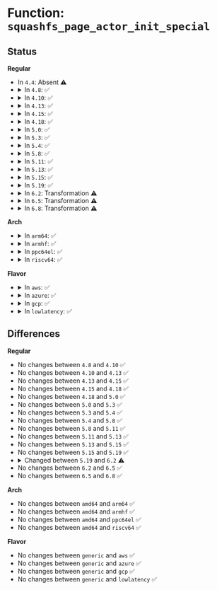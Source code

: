 # Function: <code>squashfs_page_actor_init_special</code>

## Status
<b>Regular</b>
<ul>
<li>
In <code>4.4</code>: Absent ⚠️
</li>
<li>
<details>
<summary>In <code>4.8</code>: ✅</summary>

```c
struct squashfs_page_actor *squashfs_page_actor_init_special(struct page **page, int pages, int length);
```

**Collision:** Unique Global

**Inline:** No

**Transformation:** False

**Instances:**

```
In fs/squashfs/page_actor.c (ffffffff81325540)
Location: fs/squashfs/page_actor.c:83
Inline: False
Direct callers:
  - fs/squashfs/file_direct.c:squashfs_readpage_block
```
**Symbols:**

```
ffffffff81325540-ffffffff813255b8: squashfs_page_actor_init_special (STB_GLOBAL)
```
</details>
</li>
<li>
<details>
<summary>In <code>4.10</code>: ✅</summary>

```c
struct squashfs_page_actor *squashfs_page_actor_init_special(struct page **page, int pages, int length);
```

**Collision:** Unique Global

**Inline:** No

**Transformation:** False

**Instances:**

```
In fs/squashfs/page_actor.c (ffffffff8133b390)
Location: fs/squashfs/page_actor.c:83
Inline: False
Direct callers:
  - fs/squashfs/file_direct.c:squashfs_readpage_block
```
**Symbols:**

```
ffffffff8133b390-ffffffff8133b408: squashfs_page_actor_init_special (STB_GLOBAL)
```
</details>
</li>
<li>
<details>
<summary>In <code>4.13</code>: ✅</summary>

```c
struct squashfs_page_actor *squashfs_page_actor_init_special(struct page **page, int pages, int length);
```

**Collision:** Unique Global

**Inline:** No

**Transformation:** False

**Instances:**

```
In fs/squashfs/page_actor.c (ffffffff8134fea0)
Location: fs/squashfs/page_actor.c:83
Inline: False
Direct callers:
  - fs/squashfs/file_direct.c:squashfs_readpage_block
```
**Symbols:**

```
ffffffff8134fea0-ffffffff8134ff14: squashfs_page_actor_init_special (STB_GLOBAL)
```
</details>
</li>
<li>
<details>
<summary>In <code>4.15</code>: ✅</summary>

```c
struct squashfs_page_actor *squashfs_page_actor_init_special(struct page **page, int pages, int length);
```

**Collision:** Unique Global

**Inline:** No

**Transformation:** False

**Instances:**

```
In fs/squashfs/page_actor.c (ffffffff81374620)
Location: fs/squashfs/page_actor.c:83
Inline: False
Direct callers:
  - fs/squashfs/file_direct.c:squashfs_readpage_block
```
**Symbols:**

```
ffffffff81374620-ffffffff81374694: squashfs_page_actor_init_special (STB_GLOBAL)
```
</details>
</li>
<li>
<details>
<summary>In <code>4.18</code>: ✅</summary>

```c
struct squashfs_page_actor *squashfs_page_actor_init_special(struct page **page, int pages, int length);
```

**Collision:** Unique Global

**Inline:** No

**Transformation:** False

**Instances:**

```
In fs/squashfs/page_actor.c (ffffffff813a3030)
Location: fs/squashfs/page_actor.c:83
Inline: False
Direct callers:
  - fs/squashfs/file_direct.c:squashfs_readpage_block
```
**Symbols:**

```
ffffffff813a3030-ffffffff813a30a4: squashfs_page_actor_init_special (STB_GLOBAL)
```
</details>
</li>
<li>
<details>
<summary>In <code>5.0</code>: ✅</summary>

```c
struct squashfs_page_actor *squashfs_page_actor_init_special(struct page **page, int pages, int length);
```

**Collision:** Unique Global

**Inline:** No

**Transformation:** False

**Instances:**

```
In fs/squashfs/page_actor.c (ffffffff813bbe30)
Location: fs/squashfs/page_actor.c:83
Inline: False
Direct callers:
  - fs/squashfs/file_direct.c:squashfs_readpage_block
```
**Symbols:**

```
ffffffff813bbe30-ffffffff813bbea4: squashfs_page_actor_init_special (STB_GLOBAL)
```
</details>
</li>
<li>
<details>
<summary>In <code>5.3</code>: ✅</summary>

```c
struct squashfs_page_actor *squashfs_page_actor_init_special(struct page **page, int pages, int length);
```

**Collision:** Unique Global

**Inline:** No

**Transformation:** False

**Instances:**

```
In fs/squashfs/page_actor.c (ffffffff813e66d0)
Location: fs/squashfs/page_actor.c:81
Inline: False
Direct callers:
  - fs/squashfs/file_direct.c:squashfs_readpage_block
```
**Symbols:**

```
ffffffff813e66d0-ffffffff813e6744: squashfs_page_actor_init_special (STB_GLOBAL)
```
</details>
</li>
<li>
<details>
<summary>In <code>5.4</code>: ✅</summary>

```c
struct squashfs_page_actor *squashfs_page_actor_init_special(struct page **page, int pages, int length);
```

**Collision:** Unique Global

**Inline:** No

**Transformation:** False

**Instances:**

```
In fs/squashfs/page_actor.c (ffffffff81400750)
Location: fs/squashfs/page_actor.c:81
Inline: False
Direct callers:
  - fs/squashfs/file_direct.c:squashfs_readpage_block
```
**Symbols:**

```
ffffffff81400750-ffffffff814007c4: squashfs_page_actor_init_special (STB_GLOBAL)
```
</details>
</li>
<li>
<details>
<summary>In <code>5.8</code>: ✅</summary>

```c
struct squashfs_page_actor *squashfs_page_actor_init_special(struct page **page, int pages, int length);
```

**Collision:** Unique Global

**Inline:** No

**Transformation:** False

**Instances:**

```
In fs/squashfs/page_actor.c (ffffffff8144e150)
Location: fs/squashfs/page_actor.c:81
Inline: False
Direct callers:
  - fs/squashfs/file_direct.c:squashfs_readpage_block
```
**Symbols:**

```
ffffffff8144e150-ffffffff8144e1c4: squashfs_page_actor_init_special (STB_GLOBAL)
```
</details>
</li>
<li>
<details>
<summary>In <code>5.11</code>: ✅</summary>

```c
struct squashfs_page_actor *squashfs_page_actor_init_special(struct page **page, int pages, int length);
```

**Collision:** Unique Global

**Inline:** No

**Transformation:** False

**Instances:**

```
In fs/squashfs/page_actor.c (ffffffff8146a6f0)
Location: fs/squashfs/page_actor.c:81
Inline: False
Direct callers:
  - fs/squashfs/file_direct.c:squashfs_readpage_block
```
**Symbols:**

```
ffffffff8146a6f0-ffffffff8146a764: squashfs_page_actor_init_special (STB_GLOBAL)
```
</details>
</li>
<li>
<details>
<summary>In <code>5.13</code>: ✅</summary>

```c
struct squashfs_page_actor *squashfs_page_actor_init_special(struct page **page, int pages, int length);
```

**Collision:** Unique Global

**Inline:** No

**Transformation:** False

**Instances:**

```
In fs/squashfs/page_actor.c (ffffffff8146fdb0)
Location: fs/squashfs/page_actor.c:81
Inline: False
Direct callers:
  - fs/squashfs/file_direct.c:squashfs_readpage_block
```
**Symbols:**

```
ffffffff8146fdb0-ffffffff8146fe24: squashfs_page_actor_init_special (STB_GLOBAL)
```
</details>
</li>
<li>
<details>
<summary>In <code>5.15</code>: ✅</summary>

```c
struct squashfs_page_actor *squashfs_page_actor_init_special(struct page **page, int pages, int length);
```

**Collision:** Unique Global

**Inline:** No

**Transformation:** False

**Instances:**

```
In fs/squashfs/page_actor.c (ffffffff814c6820)
Location: fs/squashfs/page_actor.c:81
Inline: False
Direct callers:
  - fs/squashfs/file_direct.c:squashfs_readpage_block
```
**Symbols:**

```
ffffffff814c6820-ffffffff814c6894: squashfs_page_actor_init_special (STB_GLOBAL)
```
</details>
</li>
<li>
<details>
<summary>In <code>5.19</code>: ✅</summary>

```c
struct squashfs_page_actor *squashfs_page_actor_init_special(struct page **page, int pages, int length);
```

**Collision:** Unique Global

**Inline:** No

**Transformation:** False

**Instances:**

```
In fs/squashfs/page_actor.c (ffffffff815519d0)
Location: fs/squashfs/page_actor.c:81
Inline: False
Direct callers:
  - fs/squashfs/file_direct.c:squashfs_readpage_block
```
**Symbols:**

```
ffffffff815519d0-ffffffff81551a4e: squashfs_page_actor_init_special (STB_GLOBAL)
```
</details>
</li>
<li>
<details>
<summary>In <code>6.2</code>: Transformation ⚠️</summary>

```c
struct squashfs_page_actor *squashfs_page_actor_init_special(struct squashfs_sb_info *msblk, struct page **page, int pages, int length);
```

**Collision:** Unique Global

**Inline:** No

**Transformation:** True

**Instances:**

```
In fs/squashfs/page_actor.c (0)
Location: fs/squashfs/page_actor.c:105
Inline: False
Direct callers:
  - fs/squashfs/file.c:squashfs_readahead
  - fs/squashfs/file_direct.c:squashfs_readpage_block
```
**Symbols:**

```
ffffffff82071706-ffffffff82071725: squashfs_page_actor_init_special.cold (STB_LOCAL)
ffffffff815f20f0-ffffffff815f2218: squashfs_page_actor_init_special (STB_GLOBAL)
```
</details>
</li>
<li>
<details>
<summary>In <code>6.5</code>: Transformation ⚠️</summary>

```c
struct squashfs_page_actor *squashfs_page_actor_init_special(struct squashfs_sb_info *msblk, struct page **page, int pages, int length);
```

**Collision:** Unique Global

**Inline:** No

**Transformation:** True

**Instances:**

```
In fs/squashfs/page_actor.c (0)
Location: fs/squashfs/page_actor.c:105
Inline: False
Direct callers:
  - fs/squashfs/file.c:squashfs_readahead
  - fs/squashfs/file_direct.c:squashfs_readpage_block
```
**Symbols:**

```
ffffffff820f139f-ffffffff820f13be: squashfs_page_actor_init_special.cold (STB_LOCAL)
ffffffff8162a1e0-ffffffff8162a308: squashfs_page_actor_init_special (STB_GLOBAL)
```
</details>
</li>
<li>
<details>
<summary>In <code>6.8</code>: Transformation ⚠️</summary>

```c
struct squashfs_page_actor *squashfs_page_actor_init_special(struct squashfs_sb_info *msblk, struct page **page, int pages, int length);
```

**Collision:** Unique Global

**Inline:** No

**Transformation:** True

**Instances:**

```
In fs/squashfs/page_actor.c (0)
Location: fs/squashfs/page_actor.c:105
Inline: False
Direct callers:
  - fs/squashfs/file.c:squashfs_readahead
  - fs/squashfs/file_direct.c:squashfs_readpage_block
```
**Symbols:**

```
ffffffff821ce641-ffffffff821ce660: squashfs_page_actor_init_special.cold (STB_LOCAL)
ffffffff816634a0-ffffffff81663627: squashfs_page_actor_init_special (STB_GLOBAL)
```
</details>
</li>
</ul>
<b>Arch</b>
<ul>
<li>
<details>
<summary>In <code>arm64</code>: ✅</summary>

```c
struct squashfs_page_actor *squashfs_page_actor_init_special(struct page **page, int pages, int length);
```

**Collision:** Unique Global

**Inline:** No

**Transformation:** False

**Instances:**

```
In fs/squashfs/page_actor.c (ffff8000104de820)
Location: fs/squashfs/page_actor.c:81
Inline: False
Direct callers:
  - fs/squashfs/file_direct.c:squashfs_readpage_block
```
**Symbols:**

```
ffff8000104de820-ffff8000104de8a4: squashfs_page_actor_init_special (STB_GLOBAL)
```
</details>
</li>
<li>
<details>
<summary>In <code>armhf</code>: ✅</summary>

```c
struct squashfs_page_actor *squashfs_page_actor_init_special(struct page **page, int pages, int length);
```

**Collision:** Unique Global

**Inline:** No

**Transformation:** False

**Instances:**

```
In fs/squashfs/page_actor.c (c06a02dc)
Location: fs/squashfs/page_actor.c:81
Inline: False
Direct callers:
  - fs/squashfs/file_direct.c:squashfs_readpage_block
```
**Symbols:**

```
c06a02dc-c06a0364: squashfs_page_actor_init_special (STB_GLOBAL)
```
</details>
</li>
<li>
<details>
<summary>In <code>ppc64el</code>: ✅</summary>

```c
struct squashfs_page_actor *squashfs_page_actor_init_special(struct page **page, int pages, int length);
```

**Collision:** Unique Global

**Inline:** No

**Transformation:** False

**Instances:**

```
In fs/squashfs/page_actor.c (c00000000061a6c0)
Location: fs/squashfs/page_actor.c:81
Inline: False
Direct callers:
  - fs/squashfs/file_direct.c:squashfs_readpage_block
```
**Symbols:**

```
c00000000061a6c0-c00000000061a78c: squashfs_page_actor_init_special (STB_GLOBAL)
```
</details>
</li>
<li>
<details>
<summary>In <code>riscv64</code>: ✅</summary>

```c
struct squashfs_page_actor *squashfs_page_actor_init_special(struct page **page, int pages, int length);
```

**Collision:** Unique Global

**Inline:** No

**Transformation:** False

**Instances:**

```
In fs/squashfs/page_actor.c (ffffffe000353064)
Location: fs/squashfs/page_actor.c:81
Inline: False
Direct callers:
  - fs/squashfs/file_direct.c:squashfs_readpage_block
```
**Symbols:**

```
ffffffe000353064-ffffffe0003530e4: squashfs_page_actor_init_special (STB_GLOBAL)
```
</details>
</li>
</ul>
<b>Flavor</b>
<ul>
<li>
<details>
<summary>In <code>aws</code>: ✅</summary>

```c
struct squashfs_page_actor *squashfs_page_actor_init_special(struct page **page, int pages, int length);
```

**Collision:** Unique Global

**Inline:** No

**Transformation:** False

**Instances:**

```
In fs/squashfs/page_actor.c (ffffffff813f8d30)
Location: fs/squashfs/page_actor.c:81
Inline: False
Direct callers:
  - fs/squashfs/file_direct.c:squashfs_readpage_block
```
**Symbols:**

```
ffffffff813f8d30-ffffffff813f8da4: squashfs_page_actor_init_special (STB_GLOBAL)
```
</details>
</li>
<li>
<details>
<summary>In <code>azure</code>: ✅</summary>

```c
struct squashfs_page_actor *squashfs_page_actor_init_special(struct page **page, int pages, int length);
```

**Collision:** Unique Global

**Inline:** No

**Transformation:** False

**Instances:**

```
In fs/squashfs/page_actor.c (ffffffff813e97b0)
Location: fs/squashfs/page_actor.c:81
Inline: False
Direct callers:
  - fs/squashfs/file_direct.c:squashfs_readpage_block
```
**Symbols:**

```
ffffffff813e97b0-ffffffff813e9824: squashfs_page_actor_init_special (STB_GLOBAL)
```
</details>
</li>
<li>
<details>
<summary>In <code>gcp</code>: ✅</summary>

```c
struct squashfs_page_actor *squashfs_page_actor_init_special(struct page **page, int pages, int length);
```

**Collision:** Unique Global

**Inline:** No

**Transformation:** False

**Instances:**

```
In fs/squashfs/page_actor.c (ffffffff813f60b0)
Location: fs/squashfs/page_actor.c:81
Inline: False
Direct callers:
  - fs/squashfs/file_direct.c:squashfs_readpage_block
```
**Symbols:**

```
ffffffff813f60b0-ffffffff813f6124: squashfs_page_actor_init_special (STB_GLOBAL)
```
</details>
</li>
<li>
<details>
<summary>In <code>lowlatency</code>: ✅</summary>

```c
struct squashfs_page_actor *squashfs_page_actor_init_special(struct page **page, int pages, int length);
```

**Collision:** Unique Global

**Inline:** No

**Transformation:** False

**Instances:**

```
In fs/squashfs/page_actor.c (ffffffff8140bd40)
Location: fs/squashfs/page_actor.c:81
Inline: False
Direct callers:
  - fs/squashfs/file_direct.c:squashfs_readpage_block
```
**Symbols:**

```
ffffffff8140bd40-ffffffff8140bdb4: squashfs_page_actor_init_special (STB_GLOBAL)
```
</details>
</li>
</ul>

## Differences
<b>Regular</b>
<ul>
<li>
No changes between <code>4.8</code> and <code>4.10</code> ✅
</li>
<li>
No changes between <code>4.10</code> and <code>4.13</code> ✅
</li>
<li>
No changes between <code>4.13</code> and <code>4.15</code> ✅
</li>
<li>
No changes between <code>4.15</code> and <code>4.18</code> ✅
</li>
<li>
No changes between <code>4.18</code> and <code>5.0</code> ✅
</li>
<li>
No changes between <code>5.0</code> and <code>5.3</code> ✅
</li>
<li>
No changes between <code>5.3</code> and <code>5.4</code> ✅
</li>
<li>
No changes between <code>5.4</code> and <code>5.8</code> ✅
</li>
<li>
No changes between <code>5.8</code> and <code>5.11</code> ✅
</li>
<li>
No changes between <code>5.11</code> and <code>5.13</code> ✅
</li>
<li>
No changes between <code>5.13</code> and <code>5.15</code> ✅
</li>
<li>
No changes between <code>5.15</code> and <code>5.19</code> ✅
</li>
<li>
<details>
<summary>Changed between <code>5.19</code> and <code>6.2</code> ⚠️</summary>
<ul>
<li>
<b>Param added. </b>
<code>struct squashfs_sb_info *msblk</code>
</li>
<li>
<b>Param reordered. </b>
<code>page, pages, length</code> ➡️ <code>msblk, page, pages, length</code>
</li>
</ul>
</details>
</li>
<li>
No changes between <code>6.2</code> and <code>6.5</code> ✅
</li>
<li>
No changes between <code>6.5</code> and <code>6.8</code> ✅
</li>
</ul>
<b>Arch</b>
<ul>
<li>
No changes between <code>amd64</code> and <code>arm64</code> ✅
</li>
<li>
No changes between <code>amd64</code> and <code>armhf</code> ✅
</li>
<li>
No changes between <code>amd64</code> and <code>ppc64el</code> ✅
</li>
<li>
No changes between <code>amd64</code> and <code>riscv64</code> ✅
</li>
</ul>
<b>Flavor</b>
<ul>
<li>
No changes between <code>generic</code> and <code>aws</code> ✅
</li>
<li>
No changes between <code>generic</code> and <code>azure</code> ✅
</li>
<li>
No changes between <code>generic</code> and <code>gcp</code> ✅
</li>
<li>
No changes between <code>generic</code> and <code>lowlatency</code> ✅
</li>
</ul>
